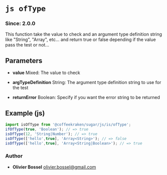 


<!-- @namespace    sugar.js.is -->
<!-- @name    ofType -->

# ```js ofType ```
### Since: 2.0.0

This function take the value to check and an argument type definition string like "String", "Array<String>", etc... and return true or false depending
if the value pass the test or not...

## Parameters

- **value**  Mixed: The value to check

- **argTypeDefinition**  String: The argument type definition string to use for the test

- **returnError**  Boolean: Specify if you want the error string to be returned



## Example (js)

```js
import isOfType from '@coffeekraken/sugar/js/is/ofType';
ifOfType(true, 'Boolean'); // => true
isOfType(12, 'String|Number'); // => true
isOfType(['hello',true], 'Array<String>'); // => false
isOfType(['hello',true], 'Array<String|Boolean>'); // => true
```


### Author
- **Olivier Bossel** <a href="mailto:olivier.bossel@gmail.com">olivier.bossel@gmail.com</a> 




